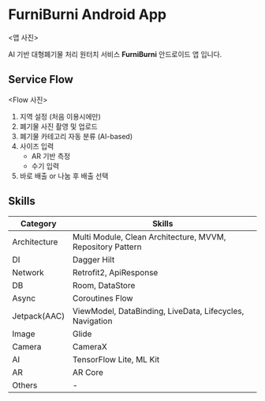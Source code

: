 # FurniBurni Android App

<앱 사진>

AI 기반 대형폐기물 처리 원터치 서비스 **FurniBurni** 안드로이드 앱 입니다.


## Service Flow

<Flow 사진>

1. 지역 설정 (처음 이용시에만)
2. 폐기물 사진 촬영 및 업로드
3. 폐기물 카테고리 자동 분류 (AI-based)
4. 사이즈 입력
   - AR 기반 측정
   - 수기 입력
5. 바로 배출 or 나눔 후 배출 선택


## Skills

| Category     | Skills                                                     |
|--------------|------------------------------------------------------------|
| Architecture | Multi Module, Clean Architecture, MVVM, Repository Pattern |
| DI           | Dagger Hilt                                                |
| Network      | Retrofit2, ApiResponse                                     |
| DB           | Room, DataStore                                            |
| Async        | Coroutines Flow                                            |
| Jetpack(AAC) | ViewModel, DataBinding, LiveData, Lifecycles, Navigation   |
| Image        | Glide                                                      |
| Camera       | CameraX                                                    |
| AI           | TensorFlow Lite, ML Kit                                    |
| AR           | AR Core                                                    |
| Others       | -                                                          |
